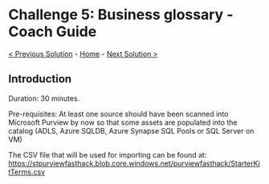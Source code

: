 # Challenge 5: Business glossary - Coach Guide

[< Previous Solution](./Solution4.md) - [Home](./README.md) - [Next Solution >](./Solution6.md)


## Introduction

Duration: 30 minutes.

Pre-requisites: At least one source should have been scanned into Microsoft Purview by now so that some assets are populated into the catalog (ADLS, Azure SQLDB, Azure Synapse SQL Pools or SQL Server on VM)

The CSV file that will be used for importing can be found at: https://stpurviewfasthack.blob.core.windows.net/purviewfasthack/StarterKitTerms.csv

